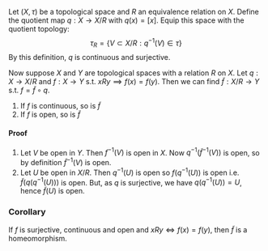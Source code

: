 Let $(X,\tau)$ be a topological space and $R$ an equivalence relation on $X$. Define the quotient map $q:X\to X/R$ with $q(x)=[x]$. Equip this space with the quotient topology:
$$\tau_R=\{V\subset X/R: q^{-1}(V)\in\tau\}$$
By this definition, $q$ is continuous and surjective.

Now suppose $X$ and $Y$ are topological spaces with a relation $R$ on $X$. Let $q:X\to X/R$ and $f:X\to Y$ s.t. $xRy\implies f(x)=f(y)$. Then we can find $\tilde f:X/R\to Y$ s.t. $f=\tilde f \circ q$. 
1. If $f$ is continuous, so is $\tilde f$
2. If $f$ is open, so is $\tilde f$
#### Proof
1. Let $V$ be open in $Y$. Then $f^{-1}(V)$ is open in $X$. Now $q^{-1}(\tilde f^{-1}(V))$ is open, so by definition $\tilde f^{-1}(V)$ is open.
2. Let $U$ be open in $X/R$. Then $q^{-1}(U)$ is open so $f(q^{-1}(U))$ is open i.e. $\tilde f(q(q^{-1}(U)))$ is open. But, as $q$ is surjective, we have $q(q^{-1}(U))=U$, hence $\tilde f(U)$ is open.

### Corollary
If $f$ is surjective, continuous and open and $xRy\iff f(x)=f(y)$, then $\tilde f$ is a homeomorphism.